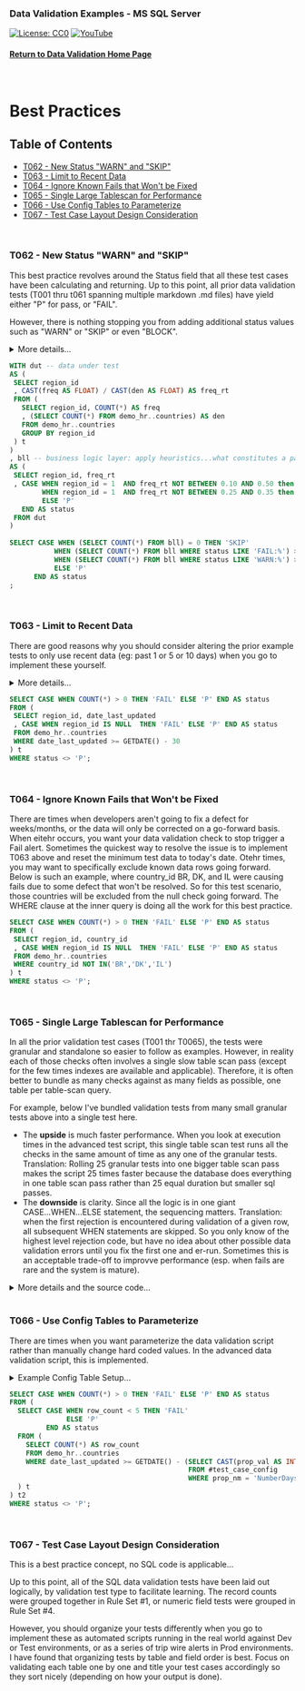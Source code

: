 ### Data Validation Examples - MS SQL Server
[![License: CC0](https://img.shields.io/badge/License-CC0-red)](LICENSE "Creative Commons Zero License by DataResearchLabs (effectively = Public Domain")
[![YouTube](https://img.shields.io/badge/YouTube-DataResearchLabs-brightgreen)](http://www.DataResearchLabs.com)
#### [Return to Data Validation Home Page](https://github.com/DataResearchLabs/sql_scripts/blob/main/data_validation_scripts.md)
<br>

# Best Practices


## Table of Contents
 - <a href="#t062">T062 - New Status "WARN" and "SKIP"</a>
 - <a href="#t063">T063 - Limit to Recent Data</a>
 - <a href="#t064">T064 - Ignore Known Fails that Won't be Fixed</a>
 - <a href="#t065">T065 - Single Large Tablescan for Performance</a>
 - <a href="#t066">T066 - Use Config Tables to Parameterize</a>
 - <a href="#t067">T067 - Test Case Layout Design Consideration</a>
<br>


<a id="t062" class="anchor" href="#t062" aria-hidden="true"> </a>
### T062 - New Status "WARN" and "SKIP"
This best practice revolves around the Status field that all these test cases have been calculating and returning.  Up to this point, all prior data validation tests (T001 thru t061 spanning multiple markdown .md files) have yield either "P" for pass, or "FAIL".

However, there is nothing stopping you from adding additional status values such as "WARN" or "SKIP" or even "BLOCK".

<details><summary>More details...</summary><br>

* In the SQL below, the first subquery (CTE) is titled "dut", short for data under test.  This simply calculates the frequency with which region_id = 1 occurs.
* The second subquery (CTE) is titles "bll", short for business logic layer.  This is where the magic happens.  Because CASE...WHEN logic is sequential, it is important that the highest severity checks are done first.  In this case, we check for the frequency being a FAIL because it is outside of the wide range 10% to 50%.  However, we come right back in the following WHEN statement and set the status to WARN if the frequency observed is outside of the narrower (than FAIL) range of 25% to 35%.  So as coded, a WARN is issue when the actual frequency is between 10% to 25% or 35% to 50%.  A frequency between 25% to 35% = Pass.  A frequency below 10% or above 50% = Fail.
* The third subquery simply parses the results to a single cell value of P, FAIL,or WARN.  
* HOWEVER, notice that the lowest query sets the status field value = 'SKIP' if the table is completely empty...we would not want to test data that does not exist.  Sometimes a value of "BLOCK" might be more appropriate than "SKIP" depending on your situation.  Regardless, it is often nice to wire in these pre-condition checks to head off false-negatives (FAILs).
</details>
	
 ```sql
WITH dut -- data under test
AS (
  SELECT region_id
  , CAST(freq AS FLOAT) / CAST(den AS FLOAT) AS freq_rt
  FROM (
    SELECT region_id, COUNT(*) AS freq
    , (SELECT COUNT(*) FROM demo_hr..countries) AS den
    FROM demo_hr..countries
    GROUP BY region_id
  ) t
)
, bll -- business logic layer: apply heuristics...what constitutes a pass or a fail?
AS (
  SELECT region_id, freq_rt
  , CASE WHEN region_id = 1  AND freq_rt NOT BETWEEN 0.10 AND 0.50 then 'FAIL: Frequency occurrence of region_id=1 is FAR outside threshold|exp=0.28 thru 0.36|act=' + CAST(freq_rt AS VARCHAR(8))
         WHEN region_id = 1  AND freq_rt NOT BETWEEN 0.25 AND 0.35 then 'WARN: Frequency occurrence of region_id=1 is outside threshold|exp=0.20 thru 0.28|act=' + CAST(freq_rt AS VARCHAR(8))
         ELSE 'P'
    END AS status
  FROM dut
)
    
SELECT CASE WHEN (SELECT COUNT(*) FROM bll) = 0 THEN 'SKIP'
            WHEN (SELECT COUNT(*) FROM bll WHERE status LIKE 'FAIL:%') > 0 THEN 'FAIL'
            WHEN (SELECT COUNT(*) FROM bll WHERE status LIKE 'WARN:%') > 0 THEN 'WARN'
            ELSE 'P'
       END AS status
;
```
<br>


<a id="t063" class="anchor" href="#t063" aria-hidden="true"> </a>
### T063 - Limit to Recent Data
There are good reasons why you should consider altering the prior example tests to only use recent data (eg: past 1 or 5 or 10 days) when you go to implement these yourself.  

<details><summary>More details...</summary><br>
	
Three important reasons are:
1. **Performance** - if the test can filter down to just a small recent subset of data and test just that rather than pulling the entire past 5 years, well that is 1,500+ times less data and should run much faster (depending on underlyng table size, indexes, physical location, etc.)
2. **Sensitivity** - If you are running say a null rate check, or a value frequency check...obviously it will take many days of bad data for a defect to begin to impact the rate enough to eventually trigger an alert.  Much better in those scenarios to average rates across one or no more than 5 days and set the threhold to trigger off of that.
3.  **Garabage Decay** - This is an artifiact of the imperfect world we live in.  There are times when I'd setup an alert to fire daily and notify the appropriate people to correct it, but other higher priorities kept them from geting to it for 2 or 3 days.  I didn't want that alarm firing over and over again, causing me to look and confirm, "Oh year, known issue...they'll get to it".  Instead, I setup the alert to look only at the past 24 hours and scheduled it to run daily.  It only tested new data once and reported the error once. 

In the example below, the inner query is only checking for nulls against data that was last updated in the past 30 days. 

P.S. - To achieve maximum performance here, find an indexed field to filter on in your WHERE clause; you want to avoid an unnecessary table scan against a giant table.  So, if you are lucky and have an appropriate create or update date field that is indexed then you are golden.  However, if not, then maybe find a primary key that is a numeric integer that increments with every new row.  Worst case you could just take the MAX() - several thousand rows and test those...or you could cross reference a date somehow to that ID field (example lookup dates in a batch table to pick the minimum Batch_ID and filter on that as a surrogate for date time that is indexed and will run fast).

</details>
	
 ```sql
SELECT CASE WHEN COUNT(*) > 0 THEN 'FAIL' ELSE 'P' END AS status
FROM (
  SELECT region_id, date_last_updated
  , CASE WHEN region_id IS NULL  THEN 'FAIL' ELSE 'P' END AS status
  FROM demo_hr..countries
  WHERE date_last_updated >= GETDATE() - 30 
) t
WHERE status <> 'P';
```
<br>


<a id="t064" class="anchor" href="#t064" aria-hidden="true"> </a>
### T064 - Ignore Known Fails that Won't be Fixed
There are times when developers aren't going to fix a defect for weeks/months, or the data will only be corrected on a go-forward basis.  When eitehr occurs, you want your data validation check to stop trigger a Fail alert.  Sometimes the quickest way to resolve the issue is to implement T063 above and reset the minimum test data to today's date.  Otehr times, you may want to specifically exclude known data rows going forward.  Below is such an example, where country_id BR, DK, and IL were causing fails due to some defect that won't be resolved.  So for this test scenario, those countries will be excluded from the null check going forward.  The WHERE clause at the inner query is doing all the work for this best practice.

 ```sql
SELECT CASE WHEN COUNT(*) > 0 THEN 'FAIL' ELSE 'P' END AS status
FROM (
  SELECT region_id, country_id
  , CASE WHEN region_id IS NULL  THEN 'FAIL' ELSE 'P' END AS status
  FROM demo_hr..countries
  WHERE country_id NOT IN('BR','DK','IL') 
) t
WHERE status <> 'P';
```
<br>


<a id="t065" class="anchor" href="#t065" aria-hidden="true"> </a>
### T065 - Single Large Tablescan for Performance
In all the prior validation test cases (T001 thr T0065), the tests were granular and standalone so easier to follow as examples.  However, in reality each of those checks often involves a single slow table scan pass (except for the few times indexes are available and applicable).  Therefore, it is often better to bundle as many checks against as many fields as possible, one table per table-scan query.

For example, below I've bundled validation tests from many small granular tests above into a single test here.  

* The **upside** is much faster performance.  When you look at execution times in the advanced test script, this single table scan test runs all the checks in the same amount of time as any one of the granular tests.  Translation: Rolling 25 granular tests into one bigger table scan pass makes the script 25 times faster because the database does everything in one table scan pass rather than 25 equal duration but smaller sql passes.
* The **downside** is clarity.  Since all the logic is in one giant CASE...WHEN...ELSE statement, the sequencing matters.  Translation: when the first rejection is encountered during validation of a given row, all subsequent WHEN statements are skipped.  So you only know of the highest level rejection code, but have no idea about other possible data validation errors until you fix the first one and er-run.  Sometimes this is an acceptable trade-off to improvve performance (esp. when fails are rare and the system is mature).

<details><summary>More details and the source code...</summary><br>

In the example below, there is an inner query that you can highlight and execute from your SQL IDE to see results at the row level with specific rejection codes encountered, if any.  The outer query is simply a wrapper that returns a single value of pass or fail depending on whether rejection codes were found in the data.

```sql
SELECT CASE WHEN COUNT(*) > 0 THEN 'FAIL' ELSE 'P' END AS status
FROM (
  SELECT employee_id, salary, commission_pct, hire_date, zip5, job_id, email, first_name, last_name, phone_number, some_date_fmt1
  , CASE WHEN employee_id < 100                                        THEN 'REJ-01: Field employee_id > 99|exp>99|act=' + CAST(employee_id AS VARCHAR(10))
         WHEN employee_id > 999                                        THEN 'REJ-02: Field employee_id < 1000|exp<1000|act=' + CAST(employee_id AS VARCHAR(10))
         WHEN salary * commission_pct > 10000                          THEN 'REJ-03: Fields salary x commission_pct <= $10,000|exp<10,000|act=' + CAST(salary * commission_pct AS VARCHAR(15))
         WHEN CONVERT(VARCHAR(8), hire_date, 108) <> '00:00:00'        THEN 'REJ-04: Field hire_date cannot have a time part|exp=12:00:00|act=' + CONVERT(VARCHAR(8), hire_date, 108)
         WHEN zip5 LIKE '%[^0-9]%'                                     THEN 'REJ-05: Field zip9 will not convert to a number|exp=converts to number|act=' + zip5
         WHEN job_id IN('CEO','CFO','COO','CIO','POTUS')               THEN 'REJ-06: Verify job_id not in domain list of excluded values|exp<>1of5|act=' + job_id
         WHEN email <> SUBSTRING(UPPER(SUBSTRING(first_name, 1, 1) 
                   + last_name), 1, 8)                                 THEN 'REJ-07: Field email <> first char of first_name + last_name|exp=' + SUBSTRING(UPPER(SUBSTRING(first_name, 1, 1) + last_name), 1, 8) + '|act=' + email
         WHEN LEN(phone_number) NOT IN(12,18)                          THEN 'REJ-08: Field phone_number length is allowed|exp=12,18|act=' + CAST(LEN(phone_number) AS VARCHAR(6))
         WHEN SUBSTRING(last_name COLLATE SQL_Latin1_General_CP1_CS_AS, 2, 255) <> LOWER(SUBSTRING(last_name COLLATE SQL_Latin1_General_CP1_CS_AS, 2, 255)) THEN 'REJ-10: Verify last_name after first char is all lower case|exp=lcase|act=' + last_name 
         WHEN employee_id LIKE '%[A-Za-z]%'                            THEN 'REJ-11: Field employee_id does not contain alpha characters|exp=no-alphas|act=' + CAST(employee_id AS VARCHAR(20))
         WHEN last_name LIKE '%[0-9]%'                                 THEN 'REJ-12: Field last_name does not contain numeric digits|exp=no-digits|act=' + last_name 
         WHEN first_name LIKE '%''%'                                   THEN 'REJ-13: Field first_name does not contain single quote characters|exp=none|act=' + first_name
         WHEN first_name LIKE '%"%'                                    THEN 'REJ-14: Field first_name does not contain quotation characters|exp=none|act=' + first_name
         WHEN CHARINDEX(last_name, CHAR(10))  > 0                      THEN 'REJ-15: Field last_name has a Line Feed (CHAR-10)|exp=none|act=at position ' + CAST(CHARINDEX(last_name, CHAR(10)) AS VARCHAR(4))
         WHEN CHARINDEX(last_name, CHAR(13))  > 0                      THEN 'REJ-16: Field last_name has a Carriage Return (CHAR-13)|exp=none|act=at position ' + CAST(CHARINDEX(last_name, CHAR(13)) AS VARCHAR(4))
         WHEN CHARINDEX(last_name, CHAR(9))   > 0                      THEN 'REJ-17: Field last_name has a Tab (CHAR-9)|exp=none|act=at position ' + CAST(CHARINDEX(last_name, CHAR(9)) AS VARCHAR(4))
         WHEN CHARINDEX(last_name, CHAR(160)) > 0                      THEN 'REJ-18: Field last_name has a Non-Breaking-Space (CHAR-160)|exp=none|act=at position ' + CAST(CHARINDEX(last_name, CHAR(160)) AS VARCHAR(4))
         WHEN CHARINDEX(last_name, CHAR(151)) > 0                      THEN 'REJ-19: Field last_name has a Non-Breaking-Space (CHAR-151)|exp=none|act=at position ' + CAST(CHARINDEX(last_name, CHAR(151)) AS VARCHAR(4))
         WHEN CHARINDEX(last_name, CHAR(11)) > 0                       THEN 'REJ-20: Field last_name has a Vertical Tab (CHAR-11)|exp=none|act=at position ' + CAST(CHARINDEX(last_name, CHAR(11)) AS VARCHAR(4))
         WHEN CHARINDEX(last_name, CHAR(12)) > 0                       THEN 'REJ-21: Field last_name has a Form Feed (CHAR-12)|exp=none|act=at position ' + CAST(CHARINDEX(last_name, CHAR(12)) AS VARCHAR(4))
         WHEN CHARINDEX(last_name, CHAR(133)) > 0                      THEN 'REJ-22: Field last_name has a Next Line (CHAR-133)|exp=none|act=at position ' + CAST(CHARINDEX(last_name, CHAR(133)) AS VARCHAR(4))
         WHEN CHARINDEX(last_name, '.') > 0                            THEN 'REJ-23: Field last_name has a period|exp=none|act=at position ' + CAST(CHARINDEX(last_name, '.') AS VARCHAR(4))
         WHEN last_name LIKE '%[,/:()&#?;]%'                           THEN 'REJ-24: Field last_name has a ",/:()&#?;" characters|exp=none|act=' + last_name 
         WHEN phone_number LIKE '%[^.0123456789]%'                     THEN 'REJ-25: Field phone_number can only have characters ".012345789"|exp=onlyAlloweChars|act=' + phone_number 
         WHEN phone_number NOT LIKE '%.%'                              THEN 'REJ-26: Verify phone_number contains a ''.''|exp=contains-.|act=' + phone_number
         WHEN phone_number NOT LIKE '___.___.____' 
          AND phone_number NOT LIKE '011.__.____._____%'               THEN 'REJ-27: Verify phone_number like pattern "___.___.____" or "011.__.____._____"|exp=yes|act=' + phone_number
         WHEN zip5 LIKE '%[^0-9]%'                                     THEN 'REJ-28: Field zip9 will not convert to a number|exp=converts to number|act=' + zip5 
         WHEN REPLACE(REPLACE(REPLACE(REPLACE(REPLACE(REPLACE(REPLACE(
              REPLACE(REPLACE(REPLACE(some_date_fmt1,'0',''),'1','')
              ,'2',''),'3',''),'4',''),'5',''),'6',''),'7',''),'8'
              ,''),'9','')  > ''                                       THEN 'REJ-29: Unexpected chars exist (numeric 0-9 only)|exp=Fmt="yyyymmdd"|act=' + some_date_fmt1
         WHEN NOT LEN(TRIM(some_date_fmt1)) = 8                           THEN 'REJ-30: Must be 8 Chars|exp=Fmt="yyyymmdd"|act=' + some_date_fmt1
         WHEN NOT SUBSTRING(some_date_fmt1,1,4) BETWEEN '1753' AND '9999' THEN 'REJ-31: Year Not Btw 1753-9999|exp=Fmt="yyyymmdd"|act=' + some_date_fmt1
         WHEN NOT SUBSTRING(some_date_fmt1,5,2) BETWEEN '01' AND '12'     THEN 'REJ-32: Month Not Btw 01-12|exp=Fmt="yyyymmdd"|act=' + some_date_fmt1
         WHEN NOT SUBSTRING(some_date_fmt1,7,2) BETWEEN '01' AND '31'     THEN 'REJ-33: Day Not Btw 01-31|exp=Fmt="yyyymmdd"|act=' + some_date_fmt1
         ELSE 'P'
    END AS status
  FROM demo_hr..employees
  WHERE email NOT IN('DRAPHEAL', 'JAMRLOW', 'JMURMAN', 'LDEHAAN', 'JRUSSEL', 'TJOLSON')  
                   -- DRAPHAEL vs DRAPHEAL, JMARLOW vs JAMRLOW, JMURMAN vs JURMAN, LDE HAAN VS LDEHAAN, JRUSSELL vs JRUSSEL, TOLSON vs TJOLSON)
) t
WHERE status <> 'P';
```
</details>
<br>


<a id="t066" class="anchor" href="#t066" aria-hidden="true"> </a>
### T066 - Use Config Tables to Parameterize
There are times when you want parameterize the data validation script rather than manually change hard coded values.  In the advanced data validation script, this is implemented.
	
<details><summary>Example Config Table Setup...</summary><br>
	
```sql
IF OBJECT_ID('tempdb..#test_case_config') IS NOT NULL
	DROP TABLE #test_case_config
GO

CREATE TABLE #test_case_config (
  prop_nm     VARCHAR(99)
, prop_val    VARCHAR(255)
);

INSERT INTO #test_case_config VALUES('NumberDaysLookBack','100');
INSERT INTO #test_case_config VALUES('MaxNbrRowsRtn','5');
```
	
</details>
	

```sql
SELECT CASE WHEN COUNT(*) > 0 THEN 'FAIL' ELSE 'P' END AS status
FROM (
  SELECT CASE WHEN row_count < 5 THEN 'FAIL'
              ELSE 'P'
         END AS status
  FROM (
    SELECT COUNT(*) AS row_count 
    FROM demo_hr..countries
    WHERE date_last_updated >= GETDATE() - (SELECT CAST(prop_val AS INT) 
                                            FROM #test_case_config 
                                            WHERE prop_nm = 'NumberDaysLookBack')
  ) t
) t2
WHERE status <> 'P';
```
<br>	
	
	
<a id="t067" class="anchor" href="#t067" aria-hidden="true"> </a>
### T067 - Test Case Layout Design Consideration
This is a best practice concept, no SQL code is applicable...
	
Up to this point, all of the SQL data validation tests have been laid out logically, by validation test type to facilitate learning.  The record counts were grouped together in Rule Set #1, or numeric field tests were grouped in Rule Set #4.  
	
However, you should organize your tests differently when you go to implement these as automated scripts running in the real world against Dev or Test environments, or as a series of trip wire alerts in Prod environments.  I have found that organizing tests by table and field order is best.  Focus on validating each table one by one and title your test cases accordingly so they sort nicely (depending on how your output is done).  
	
